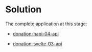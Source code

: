 # Solution

The complete application at this stage:

- [donation-hapi-04-api](https://github.com/wit-hdip-comp-sci-2024/full-stack-1/tree/main/prj/donation/hapi/donation-hapi-04-api)

- [donation-svelte-03-api](https://github.com/wit-hdip-comp-sci-2024/full-stack-1/tree/master/prj/donation/svelte/donation-svelte-03-api)

